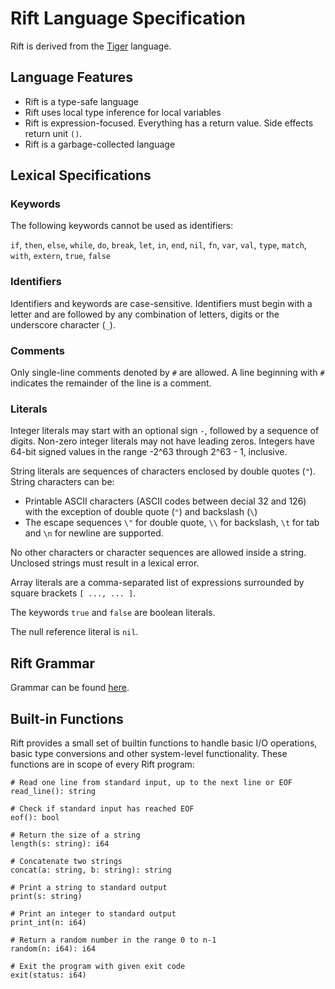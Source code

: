 # Rift Language Specification

Rift is derived from the [Tiger](https://www.lrde.epita.fr/~tiger//tiger.pdf)
language.

## Language Features

- Rift is a type-safe language
- Rift uses local type inference for local variables
- Rift is expression-focused. Everything has a return value. Side effects return unit `()`.
- Rift is a garbage-collected language

## Lexical Specifications

### Keywords

The following keywords cannot be used as identifiers:

`if`, `then`, `else`, `while`, `do`, `break`, `let`, `in`, `end`, `nil`, `fn`, `var`, `val`, `type`, `match`, `with`, `extern`, `true`, `false`

### Identifiers

Identifiers and keywords are case-sensitive. Identifiers must begin with a letter
and are followed by any combination of letters, digits or the underscore character (`_`).

### Comments

Only single-line comments denoted by `#` are allowed. A line beginning with `#`
indicates the remainder of the line is a comment.

### Literals

Integer literals may start with an optional sign `-`, followed by a sequence of digits.
Non-zero integer literals may not have leading zeros. Integers have 64-bit signed
values in the range -2^63 through 2^63 - 1, inclusive.

String literals are sequences of characters enclosed by double quotes (`"`).
String characters can be:

- Printable ASCII characters (ASCII codes between decial 32 and 126) with the exception of double quote (`"`) and backslash (`\`)
- The escape sequences `\"` for double quote, `\\` for backslash, `\t` for tab and `\n` for newline are supported.

No other characters or character sequences are allowed inside a string. Unclosed
strings must result in a lexical error.

Array literals are a comma-separated list of expressions surrounded by square
brackets `[ ..., ... ]`.

The keywords `true` and `false` are boolean literals.

The null reference literal is `nil`.

## Rift Grammar

Grammar can be found [here](../src/main/antlr/RiftParser.g4).

## Built-in Functions

Rift provides a small set of builtin functions to handle basic I/O operations,
basic type conversions and other system-level functionality. These functions are
in scope of every Rift program:

```
# Read one line from standard input, up to the next line or EOF
read_line(): string

# Check if standard input has reached EOF
eof(): bool

# Return the size of a string
length(s: string): i64

# Concatenate two strings
concat(a: string, b: string): string

# Print a string to standard output
print(s: string)

# Print an integer to standard output
print_int(n: i64)

# Return a random number in the range 0 to n-1
random(n: i64): i64

# Exit the program with given exit code
exit(status: i64)
```
